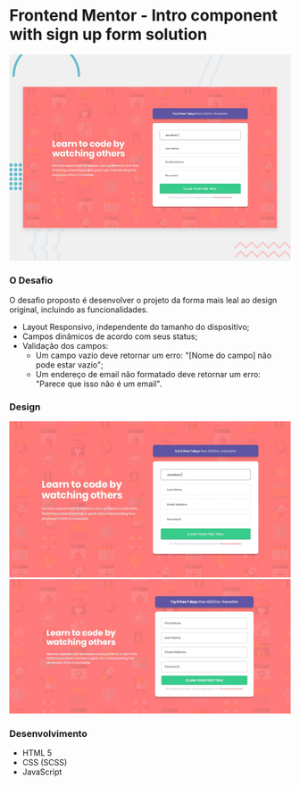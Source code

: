 # Frontend Mentor - Intro component with sign up form solution

![](./design/desktop-preview.jpg)

### O Desafio
O desafio proposto é desenvolver o projeto da forma mais leal ao design original, incluindo as funcionalidades.

- Layout Responsivo, independente do tamanho do dispositivo;
- Campos dinâmicos de acordo com seus status;
- Validação dos campos:
  - Um campo vazio deve retornar um erro: "[Nome do campo] não pode estar vazio";
  - Um endereço de email não formatado deve retornar um erro: "Parece que isso não é um email".

### Design

![Original](./design/desktop-design.jpg)
![Reprodução](./design/final-design.jpg)

### Desenvolvimento

- HTML 5
- CSS (SCSS)
- JavaScript